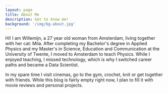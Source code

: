 ```yaml
---
layout: page
title: About Me
description: Get to know me!
background: '/img/bg-about.jpg'
---
```


Hi! I am Willemijn, a 27 year old woman from Amsterdam, living together with her cat: Mila. After completing my Bachelor's degree in Applied Physics and my Master's in Science, Education and Communication at the University of Twente, I moved to Amsterdam to teach Physics. While I enjoyed teaching, I missed technology, which is why I switched career paths and became a Data Scientist.

In my spare time I visit cinemas, go to the gym, crochet, knit or get together with friends. While this blog is fairly empty right now, I plan to fill it with movie reviews and personal projects.